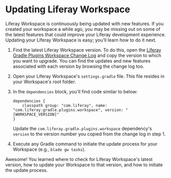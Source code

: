 # Updating Liferay Workspace [](id=updating-liferay-workspace)

Liferay Workspace is continuously being updated with new features. If you
created your workspace a while ago, you may be missing out on some of the latest
features that could improve your Liferay development experience. Updating your
Liferay Workspace is easy; you'll learn how to do it next.

1.  Find the latest Liferay Workspace version. To do this, open the
    [Liferay Gradle Plugins Workspace Change Log](https://github.com/liferay/liferay-portal/blob/master/modules/sdk/gradle-plugins-workspace/CHANGELOG.markdown)
    and copy the version to which you want to upgrade. You can find the updates
    and new features associated with each version by browsing the change log
    too.

2.  Open your Liferay Workspace's `settings.gradle` file. This file resides in
    your Workspace's root folder.

3.  In the `dependencies` block, you'll find code similar to below:

        dependencies {
            classpath group: "com.liferay", name: "com.liferay.gradle.plugins.workspace", version: "[WORKSPACE_VERSION]"
        }

    Update the `com.liferay.gradle.plugins.workspace` dependency's `version` to
    the version number you copied from the change log in step 1.

4.  Execute any Gradle command to initiate the update process for your Workspace
    (e.g., `blade gw tasks`).

Awesome! You learned where to check for Liferay Workspace's latest version, how
to update your Workspace to that version, and how to initiate the update
process.
